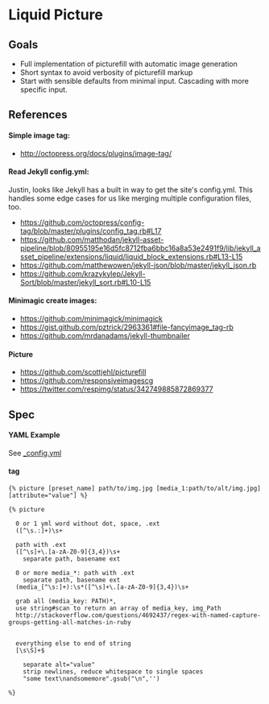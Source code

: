 # Liquid Picture

## Goals

- Full implementation of picturefill with automatic image generation
- Short syntax to avoid verbosity of picturefill markup
- Start with sensible defaults from minimal input. Cascading with more specific input.  

## References

#### Simple image tag:

- http://octopress.org/docs/plugins/image-tag/

#### Read Jekyll config.yml:

Justin, looks like Jekyll has a built in way to get the site's config.yml. This handles some edge cases for us like merging multiple configuration files, too.

- https://github.com/octopress/config-tag/blob/master/plugins/config_tag.rb#L17
- https://github.com/matthodan/jekyll-asset-pipeline/blob/80955195e16d5fc8712fba6bbc16a8a53e2491f9/lib/jekyll_asset_pipeline/extensions/liquid/liquid_block_extensions.rb#L13-L15
- https://github.com/matthewowen/jekyll-json/blob/master/jekyll_json.rb
- https://github.com/krazykylep/Jekyll-Sort/blob/master/jekyll_sort.rb#L10-L15

#### Minimagic create images:

- https://github.com/minimagick/minimagick
- https://gist.github.com/pztrick/2963361#file-fancyimage_tag-rb
- https://github.com/mrdanadams/jekyll-thumbnailer

#### Picture

- https://github.com/scottjehl/picturefill
- https://github.com/responsiveimagescg
- https://twitter.com/respimg/status/342749885872869377

## Spec

#### YAML Example

See [_config.yml](_config.yml)

#### tag

```
{% picture [preset_name] path/to/img.jpg [media_1:path/to/alt/img.jpg] [attribute="value"] %}

{% picture 
  
  0 or 1 yml word without dot, space, .ext
  ([^\s.:]+)\s+
  
  path with .ext
  ([^\s]+\.[a-zA-Z0-9]{3,4})\s+
    separate path, basename ext
  
  0 or more media_*: path with .ext
    separate path, basename ext
  (media_[^\s:]+):\s*([^\s]+\.[a-zA-Z0-9]{3,4})\s+
  
  grab all (media_key: PATH)*, 
  use string#scan to return an array of media_key, img_Path 
  http://stackoverflow.com/questions/4692437/regex-with-named-capture-groups-getting-all-matches-in-ruby
  
  
  everything else to end of string
  [\s\S]+$
    
    separate alt="value"
    strip newlines, reduce whitespace to single spaces
    "some text\nandsomemore".gsub("\n",'')
  
%}
```